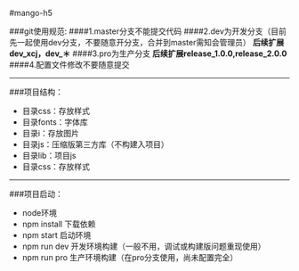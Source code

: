 #mango-h5

###git使用规范:
####1.master分支不能提交代码
####2.dev为开发分支（目前先一起使用dev分支，不要随意开分支，合并到master需知会管理员）
**后续扩展dev_xcj，dev_＊**
####3.pro为生产分支
**后续扩展release_1.0.0,release_2.0.0**
####4.配置文件修改不要随意提交

***
###项目结构：
+ 目录css：存放样式
+ 目录fonts：字体库
+ 目录i：存放图片
+ 目录js：压缩版第三方库（不构建入项目）
+ 目录lib：项目js
+ 目录css：存放样式

***
###项目启动：
+ node环境
+ npm install 下载依赖
+ npm start 启动环境
+ npm run dev 开发环境构建（一般不用，调试或构建版问题重现使用）
+ npm run pro 生产环境构建（在pro分支使用，尚未配置完全）
